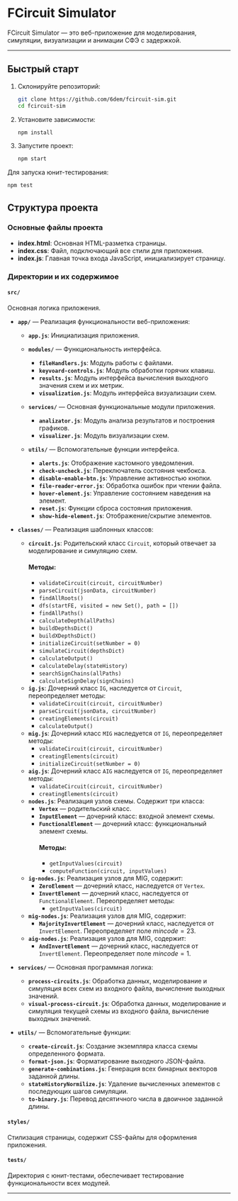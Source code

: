 # FCircuit Simulator

FCircuit Simulator — это веб-приложение для моделирования, симуляции, визуализации и анимации СФЭ c задержкой.

---

## Быстрый старт

1. Склонируйте репозиторий:
    ```bash
    git clone https://github.com/6dem/fcircuit-sim.git
    cd fcircuit-sim
    ```
2. Установите зависимости:
    ```bash
    npm install
    ```
3. Запустите проект:
    ```bash
    npm start
    ```

Для запуска юнит-тестирования:

```bash
npm test
```

## Структура проекта

### Основные файлы проекта

-   **index.html**: Основная HTML-разметка страницы.
-   **index.css**: Файл, подключающий все стили для приложения.
-   **index.js**: Главная точка входа JavaScript, инициализирует страницу.

### Директории и их содержимое

#### `src/`

Основная логика приложения.

-   **`app/`** — Реализация функциональности веб-приложения:

    -   **`app.js`**: Инициализация приложения.

    -   **`modules/`** — Функциональность интерфейса.

        -   **`fileHandlers.js`**: Модуль работы с файлами.
        -   **`keyvoard-controls.js`**: Модуль обработки горячих клавиш.
        -   **`results.js`**: Модуль интерфейса вычисления выходного значения схем и их метрик.
        -   **`visualization.js`**: Модуль интерфейса визуализации схем.

    -   **`services/`** — Основная функциональные модули приложения.

        -   **`analizator.js`**: Модуль анализа результатов и построения графиков.
        -   **`visualizer.js`**: Модуль визуализации схем.

    -   **`utils/`** — Вспомогательные функции интерфейса.

        -   **`alerts.js`**: Отображение кастомного уведомления.
        -   **`check-uncheck.js`**: Переключатель состояния чекбокса.
        -   **`disable-enable-btn.js`**: Управление активностью кнопки.
        -   **`file-reader-error.js`**: Обработка ошибок при чтении файла.
        -   **`hover-element.js`**: Управление состоянием наведения на элемент.
        -   **`reset.js`**: Функции сброса состояния приложения.
        -   **`show-hide-element.js`**: Отображение/скрытие элементов.

-   **`classes/`** — Реализация шаблонных классов:

    -   **`circuit.js`**: Родительский класс `Circuit`, который отвечает за моделирование и симуляцию схем.
        #### Методы:
        -   `validateCircuit(circuit, circuitNumber)`
        -   `parseCircuit(jsonData, circuitNumber)`
        -   `findAllRoots()`
        -   `dfs(startFE, visited = new Set(), path = [])`
        -   `findAllPaths()`
        -   `calculateDepth(allPaths)`
        -   `buildDepthsDict()`
        -   `buildXDepthsDict()`
        -   `initializeCircuit(setNumber = 0)`
        -   `simulateCircuit(depthsDict)`
        -   `calculateOutput()`
        -   `calculateDelay(stateHistory)`
        -   `searchSignChains(allPaths)`
        -   `calculateSignDelay(signChains)`
    -   **`ig.js`**: Дочерний класс `IG`, наследуется от `Circuit`, переопределяет методы:
        -   `validateCircuit(circuit, circuitNumber)`
        -   `parseCircuit(jsonData, circuitNumber)`
        -   `creatingElements(circuit)`
        -   `calculateOutput()`
    -   **`mig.js`**: Дочерний класс `MIG` наследуется от `IG`, переопределяет методы:
        -   `validateCircuit(circuit, circuitNumber)`
        -   `creatingElements(circuit)`
        -   `initializeCircuit(setNumber = 0)`
    -   **`aig.js`**: Дочерний класс `AIG` наследуется от `IG`, переопределяет методы:
        -   `validateCircuit(circuit, circuitNumber)`
        -   `creatingElements(circuit)`
    -   **`nodes.js`**: Реализация узлов схемы. Содержит три класса:
        -   **`Vertex`** — родительский класс.
        -   **`InputElement`** — дочерний класс: входной элемент схемы.
        -   **`FunctionalElement`** — дочерний класс: функциональный элемент схемы.
            #### Методы:
            -   `getInputValues(circuit)`
            -   `computeFunction(circuit, inputValues)`
    -   **`ig-nodes.js`**: Реализация узлов для MIG, содержит:
        -   **`ZeroElement`** — дочерний класс, наследуется от `Vertex`.
        -   **`InvertElement`** — дочерний класс, наследуется от `FunctionalElement`. Переопределяет методы:
            -   `getInputValues(circuit)`
    -   **`mig-nodes.js`**: Реализация узлов для MIG, содержит:
        -   **`MajorityInvertElement`** — дочерний класс, наследуется от `InvertElement`. Переопределяет поле $mincode = 23$.
    -   **`aig-nodes.js`**: Реализация узлов для MIG, содержит:
        -   **`AndInvertElement`** — дочерний класс, наследуется от `InvertElement`. Переопределяет поле $mincode = 1$.

-   **`services/`** — Основная программная логика:

    -   **`process-circuits.js`**: Обработка данных, моделирование и симуляция всех схем из входного файла, вычисление выходных значений.
    -   **`visual-process-circuit.js`**: Обработка данных, моделирование и симуляция текущей схемы из входного файла, вычисление выходных значений.

-   **`utils/`** — Вспомогательные функции:
    -   **`create-circuit.js`**: Создание экземпляра класса схемы определенного формата.
    -   **`format-json.js`**: Форматирование выходного JSON-файла.
    -   **`generate-combinations.js`**: Генерация всех бинарных векторов заданной длины.
    -   **`stateHistoryNormilize.js`**: Удаление вычисленных элементов с последующих шагов симуляции.
    -   **`to-binary.js`**: Перевод десятичного числа в двоичное заданной длины.

#### `styles/`

Стилизация страницы, содержит CSS-файлы для оформления приложения.

#### `tests/`

Директория с юнит-тестами, обеспечивает тестирование функциональности всех модулей.

---
